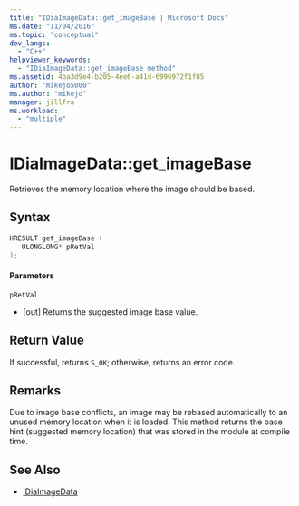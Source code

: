 ```yaml
---
title: "IDiaImageData::get_imageBase | Microsoft Docs"
ms.date: "11/04/2016"
ms.topic: "conceptual"
dev_langs:
  - "C++"
helpviewer_keywords:
  - "IDiaImageData::get_imageBase method"
ms.assetid: 4ba3d9e4-b205-4ee6-a41d-6996972f1f85
author: "mikejo5000"
ms.author: "mikejo"
manager: jillfra
ms.workload:
  - "multiple"
---
```

# IDiaImageData::get_imageBase
Retrieves the memory location where the image should be based.

## Syntax

```C++
HRESULT get_imageBase ( 
   ULONGLONG* pRetVal
);
```

#### Parameters
 `pRetVal`
- [out] Returns the suggested image base value.

## Return Value
 If successful, returns `S_OK`; otherwise, returns an error code.

## Remarks
 Due to image base conflicts, an image may be rebased automatically to an unused memory location when it is loaded. This method returns the base hint (suggested memory location) that was stored in the module at compile time.

## See Also
- [IDiaImageData](../../debugger/debug-interface-access/idiaimagedata.md)